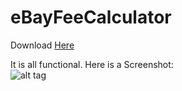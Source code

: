 # eBayFeeCalculator

Download [Here](https://www.dropbox.com/s/cvr6iynau3a6hbg/eBayFeeCalculator-win32.zip?dl=0)  

It is all functional. Here is a Screenshot:  
![alt tag](https://i.imgur.com/MLtMdtD.png)

